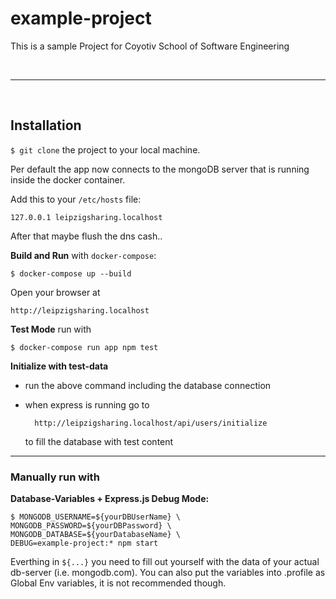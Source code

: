 # example-project

This is a sample Project for Coyotiv School of Software Engineering

<br>

---

<br>

## Installation

`$ git clone` the project to your local machine.

Per default the app now connects to the mongoDB server that is running inside the docker container.

Add this to your `/etc/hosts` file:

    127.0.0.1 leipzigsharing.localhost

After that maybe flush the dns cash..

**Build and Run** with `docker-compose`:

    $ docker-compose up --build

Open your browser at

    http://leipzigsharing.localhost

**Test Mode** run with

    $ docker-compose run app npm test

**Initialize with test-data**

- run the above command including the database connection
- when express is running go to

        http://leipzigsharing.localhost/api/users/initialize

  to fill the database with test content

---

### Manually run with

**Database-Variables + Express.js Debug Mode:**

    $ MONGODB_USERNAME=${yourDBUserName} \
    MONGODB_PASSWORD=${yourDBPassword} \
    MONGODB_DATABASE=${yourDatabaseName} \
    DEBUG=example-project:* npm start

Everthing in `${...}` you need to fill out yourself with the data of your actual db-server (i.e. mongodb.com).
You can also put the variables into .profile as Global Env variables, it is not recommended though.
